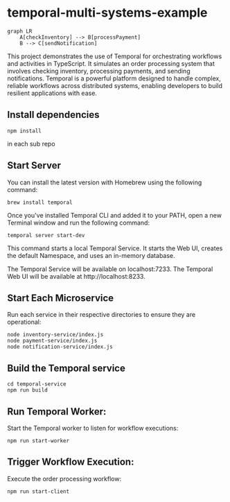 # temporal-multi-systems-example
```mermaid
graph LR
    A[checkInventory] --> B[processPayment]
    B --> C[sendNotification]
```

This project demonstrates the use of Temporal for orchestrating workflows and activities in TypeScript. It simulates an order processing system that involves checking inventory, processing payments, and sending notifications. Temporal is a powerful platform designed to handle complex, reliable workflows across distributed systems, enabling developers to build resilient applications with ease.
## Install dependencies
```
npm install
```

in each sub repo

## Start Server
You can install the latest version with Homebrew using the following command:

```
brew install temporal
```

Once you've installed Temporal CLI and added it to your PATH, open a new Terminal window and run the following command:

```
temporal server start-dev
```

This command starts a local Temporal Service. It starts the Web UI, creates the default Namespace, and uses an in-memory database.

The Temporal Service will be available on localhost:7233.
The Temporal Web UI will be available at http://localhost:8233.


## Start Each Microservice
Run each service in their respective directories to ensure they are operational:

```
node inventory-service/index.js
node payment-service/index.js
node notification-service/index.js
```
## Build the Temporal service

```
cd temporal-service
npm run build
```

## Run Temporal Worker:
Start the Temporal worker to listen for workflow executions:

```
npm run start-worker
```

## Trigger Workflow Execution:
Execute the order processing workflow:

```
npm run start-client
```
